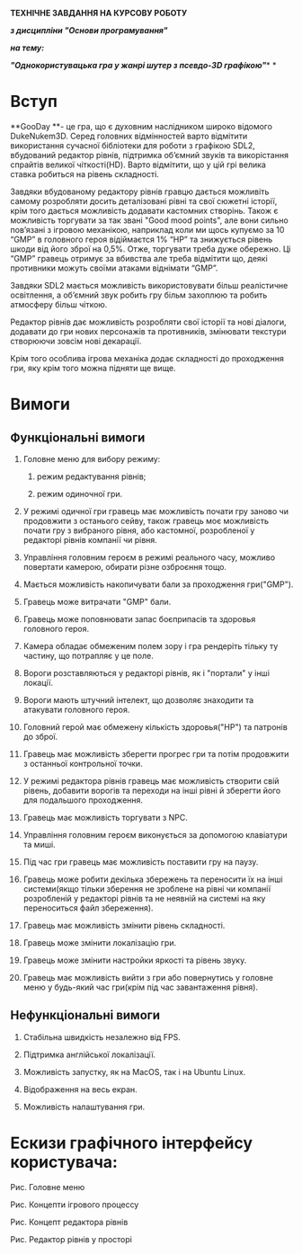 **ТЕХНІЧНЕ ЗАВДАННЯ НА КУРСОВУ РОБОТУ** 

**_з дисципліни "Основи програмування"_**

**_на тему:_**

**_"Однокористувацька гра у жанрі шутер з псевдо-3D графікою"_*** *


# Вступ

**GooDay **- це гра, що є духовним наслідником широко відомого DukeNukem3D. Серед головних відмінностей варто відмітити використання сучасної бібліотеки для роботи з графікою SDL2, вбудований редактор рівнів, підтримка об’ємний звуків та викорістання спрайтів великої чіткості(HD). Варто відмітити, що у цій грі велика ставка робиться на рівень складності. 

Завдяки вбудованому редактору рівнів гравцю дається можливіть самому розробляти досить деталізовані рівні та свої сюжетні історії, крім того дається можливість додавати кастомних створінь. Також є можливість торгувати за так звані "Good mood points", але вони сильно пов’язані з ігровою механікою, наприклад коли ми щось купуємо за 10 “GMP” в головного героя відіймаєтся 1% “HP” та знижується рівень шкоди від його зброї на 0,5%. Отже, торгувати треба дуже обережно. Ці “GMP” гравець отримує за вбивства але треба відмітити що, деякі противники можуть своїми атаками віднімати “GMP”.

Завдяки SDL2 мається можливість використовувати більш реалістичне освітлення, а об’ємний звук робить гру більм захоплюю та робить атмосферу більш чіткою.

Редактор рівнів дає можливість розробляти свої історії та нові діалоги, додавати до гри нових персонажів та противників, змінювати текстури створюючи зовсім нові декарації.

Крім того особлива ігрова механіка додає складності до проходження гри, яку крім того можна підняти ще вище.

# Вимоги

## Функціональні вимоги

1. Головне меню для вибору режиму:

    1. режим редактування рівнів;

    2. режим одиночної гри.

2. У режимі одичної гри гравець має можливість почати гру заново чи продовжити з останього сейву, також гравець моє можливість почати гру з вибраного рівня, або кастомної, розробленої у редакторі рівнів компанії чи рівня.

3. Управління головним героєм в режимі реального часу, можливо повертати камерою, обирати різне озброєння тощо.

4. Мається можливість накопичувати бали за проходження гри("GMP").

5. Гравець може витрачати "GMP" бали.

6. Гравець може поповнювати запас боєприпасів та здоровья головного героя.

7. Камера обладає обмеженим полем зору і гра рендеріть тільку ту частину, що потрапляє у це поле.

8. Вороги розставляються у редакторі рівнів, як і "портали" у інші локації.

9. Вороги мають штучний інтелект, що дозволяє знаходити та атакувати головного героя.

10. Головний герой має обмежену кількість здоровья("HP") та патронів до зброї.

11. Гравець має можливість зберегти прогрес гри та потім продовжити з останньої контрольної точки.

12. У режимі редактора рівнів гравець має можливість створити свій рівень, добавити ворогів та переходи на інші рівні й зберегти його для подальшого проходження. 

13. Гравець має можливість торгувати з NPC.

14. Управління головним героєм виконується за допомогою клавіатури та миші.

15. Під час гри гравець має можливість поставити гру на паузу.

16. Гравець може робити декілька збережень та переносити їх на інші системи(якщо тільки зберення не зроблене на рівні чи компанії розробленій у редакторі рівнів та не неявній на системі на яку переноситься файл збереження).

17. Гравець має можливість змінити рівень складності.

18. Гравець може змінити локалізацію гри.

19. Гравець може змінити настройки яркості та рівень звуку.

20. Гравець має можливість вийти з гри або повернутись у головне меню у будь-який час гри(крім під час завантаження рівня).

## Нефункціональні вимоги

1. Стабільна швидкість незалежно від FPS.

2. Підтримка англійської локалізації.

3. Можливість запустку, як на MacOS, так і на Ubuntu Linux.

4. Відображення на весь екран.

5. Можливість налаштування гри.

# Ескизи графічного інтерфейсу користувача:

Рис. Головне меню

Рис. Концепти ігрового процессу

Рис. Концепт редактора рівнів

Рис. Редактор рівнів у просторі

